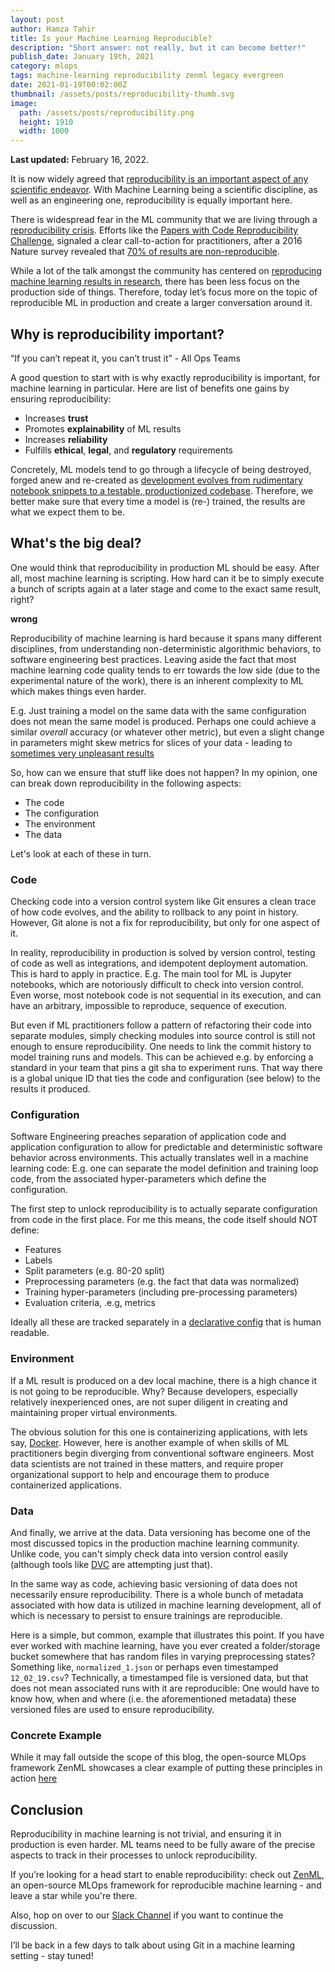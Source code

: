 ```yaml
---
layout: post
author: Hamza Tahir
title: Is your Machine Learning Reproducible?
description: "Short answer: not really, but it can become better!"
publish_date: January 19th, 2021
category: mlops
tags: machine-learning reproducibility zenml legacy evergreen
date: 2021-01-19T00:02:00Z
thumbnail: /assets/posts/reproducibility-thumb.svg
image:
  path: /assets/posts/reproducibility.png
  height: 1910
  width: 1000
---
```


**Last updated:** February 16, 2022.

It is now widely agreed that
[reproducibility is an important aspect of any scientific endeavor](https://blog.ml.cmu.edu/2020/08/31/5-reproducibility/).
With Machine Learning being a scientific discipline, as well as an engineering
one, reproducibility is equally important here.

There is widespread fear in the ML community that we are living through a
[reproducibility crisis](https://www.wired.com/story/artificial-intelligence-confronts-reproducibility-crisis).
Efforts like the
[Papers with Code Reproducibility Challenge](https://paperswithcode.com/rc2020),
signaled a clear call-to-action for practitioners, after a 2016 Nature survey
revealed that
[70% of results are non-reproducible](https://www.nature.com/news/1-500-scientists-lift-the-lid-on-reproducibility-1.19970).

While a lot of the talk amongst the community has centered on
[reproducing machine learning results in research](https://www.sciencedirect.com/science/article/pii/S2666389920300933),
there has been less focus on the production side of things. Therefore, today
let’s focus more on the topic of reproducible ML in production and create a
larger conversation around it.

## Why is reproducibility important?

<div class="text-center py-3 blockquote">
  “If you can’t repeat it, you can’t trust it” - All Ops Teams
</div>

A good question to start with is why exactly reproducibility is important, for
machine learning in particular. Here are list of benefits one gains by ensuring
reproducibility:

- Increases **trust**
- Promotes **explainability** of ML results
- Increases **reliability**
- Fulfills **ethical**, **legal**, and **regulatory** requirements

Concretely, ML models tend to go through a lifecycle of being destroyed, forged
anew and re-created as
[development evolves from rudimentary notebook snippets to a testable, productionized codebase](https://blog.zenml.io/technical_debt/).
Therefore, we better make sure that every time a model is (re-) trained, the
results are what we expect them to be.

## What's the big deal?

One would think that reproducibility in production ML should be easy. After all,
most machine learning is scripting. How hard can it be to simply execute a bunch
of scripts again at a later stage and come to the exact same result, right?

**wrong**

Reproducibility of machine learning is hard because it spans many different
disciplines, from understanding non-deterministic algorithmic behaviors, to
software engineering best practices. Leaving aside the fact that most machine
learning code quality tends to err towards the low side (due to the experimental
nature of the work), there is an inherent complexity to ML which makes things
even harder.

E.g. Just training a model on the same data with the same configuration does not
mean the same model is produced. Perhaps one could achieve a similar _overall_
accuracy (or whatever other metric), but even a slight change in parameters
might skew metrics for slices of your data - leading to
[sometimes very unpleasant results](https://www.theverge.com/2018/1/12/16882408/google-racist-gorillas-photo-recognition-algorithm-ai)

So, how can we ensure that stuff like does not happen? In my opinion, one can
break down reproducibility in the following aspects:

- The code
- The configuration
- The environment
- The data

Let's look at each of these in turn.

### Code

Checking code into a version control system like Git ensures a clean trace of
how code evolves, and the ability to rollback to any point in history. However,
Git alone is not a fix for reproducibility, but only for one aspect of it.

In reality, reproducibility in production is solved by version control, testing
of code as well as integrations, and idempotent deployment automation. This is
hard to apply in practice. E.g. The main tool for ML is Jupyter notebooks, which
are notoriously difficult to check into version control. Even worse, most
notebook code is not sequential in its execution, and can have an arbitrary,
impossible to reproduce, sequence of execution.

But even if ML practitioners follow a pattern of refactoring their code into
separate modules, simply checking modules into source control is still not
enough to ensure reproducibility. One needs to link the commit history to model
training runs and models. This can be achieved e.g. by enforcing a standard in
your team that pins a git sha to experiment runs. That way there is a global
unique ID that ties the code and configuration (see below) to the results it
produced.

### Configuration

Software Engineering preaches separation of application code and application
configuration to allow for predictable and deterministic software behavior
across environments. This actually translates well in a machine learning code:
E.g. one can separate the model definition and training loop code, from the
associated hyper-parameters which define the configuration.

The first step to unlock reproducibility is to actually separate configuration
from code in the first place. For me this means, the code itself should NOT
define:

- Features
- Labels
- Split parameters (e.g. 80-20 split)
- Preprocessing parameters (e.g. the fact that data was normalized)
- Training hyper-parameters (including pre-processing parameters)
- Evaluation criteria, .e.g, metrics

Ideally all these are tracked separately in a
[declarative config](https://blog.zenml.io/declarative_configs_for_mlops/) that
is human readable.

### Environment

If a ML result is produced on a dev local machine, there is a high chance it is
not going to be reproducible. Why? Because developers, especially relatively
inexperienced ones, are not super diligent in creating and maintaining proper
virtual environments.

The obvious solution for this one is containerizing applications, with lets say,
[Docker](https://docker.com/). However, here is another example of when skills
of ML practitioners begin diverging from conventional software engineers. Most
data scientists are not trained in these matters, and require proper
organizational support to help and encourage them to produce containerized
applications.

### Data

And finally, we arrive at the data. Data versioning has become one of the most
discussed topics in the production machine learning community. Unlike code, you
can't simply check data into version control easily (although tools like
[DVC](https://dvc.org) are attempting just that).

In the same way as code, achieving basic versioning of data does not necessarily
ensure reproducibility. There is a whole bunch of metadata associated with how
data is utilized in machine learning development, all of which is necessary to
persist to ensure trainings are reproducible.

Here is a simple, but common, example that illustrates this point. If you have
ever worked with machine learning, have you ever created a folder/storage bucket
somewhere that has random files in varying preprocessing states? Something like,
`normalized_1.json` or perhaps even timestamped `12_02_19.csv`? Technically, a
timestamped file is versioned data, but that does not mean associated runs with
it are reproducible: One would have to know how, when and where (i.e. the
aforementioned metadata) these versioned files are used to ensure
reproducibility.

### Concrete Example

While it may fall outside the scope of this blog, the open-source MLOps
framework ZenML showcases a clear example of putting these principles in action
[here](https://docs.zenml.io/benefits/ensuring-ml-reproducibility.html)

## Conclusion

Reproducibility in machine learning is not trivial, and ensuring it in
production is even harder. ML teams need to be fully aware of the precise
aspects to track in their processes to unlock reproducibility.

If you’re looking for a head start to enable reproducibility: check out
[ZenML](https://github.com/zenml-io/zenml), an open-source MLOps framework for
reproducible machine learning - and leave a star while you're there.

Also, hop on over to our [Slack Channel](https://zenml.io/slack-invite) if you
want to continue the discussion.

I’ll be back in a few days to talk about using Git in a machine learning
setting - stay tuned!
